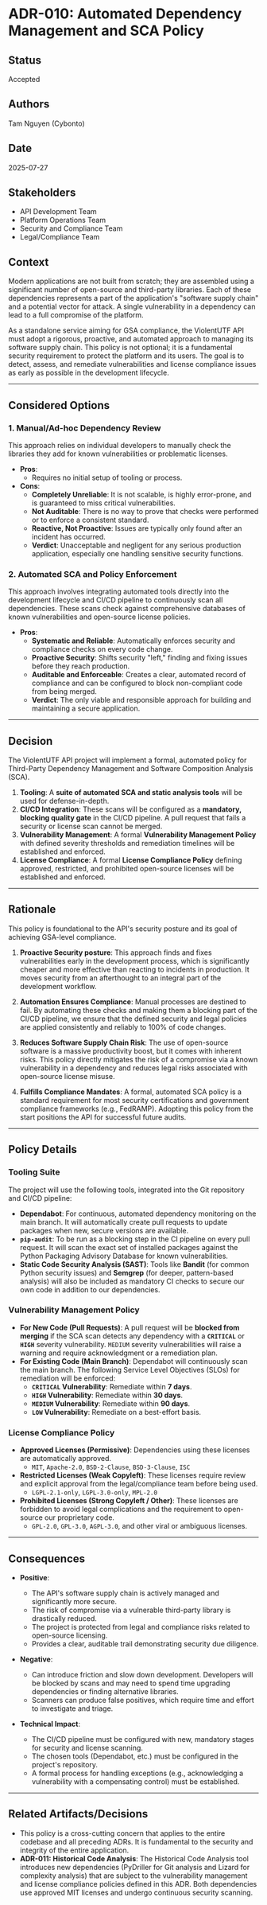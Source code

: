 # ADR-010: Automated Dependency Management and SCA Policy

## Status
Accepted

## Authors
Tam Nguyen (Cybonto)

## Date
2025-07-27

## Stakeholders
* API Development Team
* Platform Operations Team
* Security and Compliance Team
* Legal/Compliance Team

## Context
Modern applications are not built from scratch; they are assembled using a significant number of open-source and third-party libraries. Each of these dependencies represents a part of the application's "software supply chain" and a potential vector for attack. A single vulnerability in a dependency can lead to a full compromise of the platform.

As a standalone service aiming for GSA compliance, the ViolentUTF API must adopt a rigorous, proactive, and automated approach to managing its software supply chain. This policy is not optional; it is a fundamental security requirement to protect the platform and its users. The goal is to detect, assess, and remediate vulnerabilities and license compliance issues as early as possible in the development lifecycle.

---
## Considered Options

### 1. Manual/Ad-hoc Dependency Review
This approach relies on individual developers to manually check the libraries they add for known vulnerabilities or problematic licenses.

* **Pros**:
    * Requires no initial setup of tooling or process.
* **Cons**:
    * **Completely Unreliable**: It is not scalable, is highly error-prone, and is guaranteed to miss critical vulnerabilities.
    * **Not Auditable**: There is no way to prove that checks were performed or to enforce a consistent standard.
    * **Reactive, Not Proactive**: Issues are typically only found after an incident has occurred.
    * **Verdict**: Unacceptable and negligent for any serious production application, especially one handling sensitive security functions.

### 2. Automated SCA and Policy Enforcement
This approach involves integrating automated tools directly into the development lifecycle and CI/CD pipeline to continuously scan all dependencies. These scans check against comprehensive databases of known vulnerabilities and open-source license policies.

* **Pros**:
    * **Systematic and Reliable**: Automatically enforces security and compliance checks on every code change.
    * **Proactive Security**: Shifts security "left," finding and fixing issues before they reach production.
    * **Auditable and Enforceable**: Creates a clear, automated record of compliance and can be configured to block non-compliant code from being merged.
    * **Verdict**: The only viable and responsible approach for building and maintaining a secure application.

---
## Decision
The ViolentUTF API project will implement a formal, automated policy for Third-Party Dependency Management and Software Composition Analysis (SCA).

1.  **Tooling**: A **suite of automated SCA and static analysis tools** will be used for defense-in-depth.
2.  **CI/CD Integration**: These scans will be configured as a **mandatory, blocking quality gate** in the CI/CD pipeline. A pull request that fails a security or license scan cannot be merged.
3.  **Vulnerability Management**: A formal **Vulnerability Management Policy** with defined severity thresholds and remediation timelines will be established and enforced.
4.  **License Compliance**: A formal **License Compliance Policy** defining approved, restricted, and prohibited open-source licenses will be established and enforced.

---
## Rationale

This policy is foundational to the API's security posture and its goal of achieving GSA-level compliance.

1.  **Proactive Security posture**: This approach finds and fixes vulnerabilities early in the development process, which is significantly cheaper and more effective than reacting to incidents in production. It moves security from an afterthought to an integral part of the development workflow.

2.  **Automation Ensures Compliance**: Manual processes are destined to fail. By automating these checks and making them a blocking part of the CI/CD pipeline, we ensure that the defined security and legal policies are applied consistently and reliably to 100% of code changes.

3.  **Reduces Software Supply Chain Risk**: The use of open-source software is a massive productivity boost, but it comes with inherent risks. This policy directly mitigates the risk of a compromise via a known vulnerability in a dependency and reduces legal risks associated with open-source license misuse.

4.  **Fulfills Compliance Mandates**: A formal, automated SCA policy is a standard requirement for most security certifications and government compliance frameworks (e.g., FedRAMP). Adopting this policy from the start positions the API for successful future audits.

---
## Policy Details

### Tooling Suite
The project will use the following tools, integrated into the Git repository and CI/CD pipeline:
* **Dependabot**: For continuous, automated dependency monitoring on the main branch. It will automatically create pull requests to update packages when new, secure versions are available.
* **`pip-audit`**: To be run as a blocking step in the CI pipeline on every pull request. It will scan the exact set of installed packages against the Python Packaging Advisory Database for known vulnerabilities.
* **Static Code Security Analysis (SAST)**: Tools like **Bandit** (for common Python security issues) and **Semgrep** (for deeper, pattern-based analysis) will also be included as mandatory CI checks to secure our own code in addition to our dependencies.

### Vulnerability Management Policy
* **For New Code (Pull Requests)**: A pull request will be **blocked from merging** if the SCA scan detects any dependency with a **`CRITICAL`** or **`HIGH`** severity vulnerability. `MEDIUM` severity vulnerabilities will raise a warning and require acknowledgment or a remediation plan.
* **For Existing Code (Main Branch)**: Dependabot will continuously scan the main branch. The following Service Level Objectives (SLOs) for remediation will be enforced:
    * **`CRITICAL` Vulnerability**: Remediate within **7 days**.
    * **`HIGH` Vulnerability**: Remediate within **30 days**.
    * **`MEDIUM` Vulnerability**: Remediate within **90 days**.
    * **`LOW` Vulnerability**: Remediate on a best-effort basis.

### License Compliance Policy
* **Approved Licenses (Permissive)**: Dependencies using these licenses are automatically approved.
    * `MIT`, `Apache-2.0`, `BSD-2-Clause`, `BSD-3-Clause`, `ISC`
* **Restricted Licenses (Weak Copyleft)**: These licenses require review and explicit approval from the legal/compliance team before being used.
    * `LGPL-2.1-only`, `LGPL-3.0-only`, `MPL-2.0`
* **Prohibited Licenses (Strong Copyleft / Other)**: These licenses are forbidden to avoid legal complications and the requirement to open-source our proprietary code.
    * `GPL-2.0`, `GPL-3.0`, `AGPL-3.0`, and other viral or ambiguous licenses.

---
## Consequences

* **Positive**:
    * The API's software supply chain is actively managed and significantly more secure.
    * The risk of compromise via a vulnerable third-party library is drastically reduced.
    * The project is protected from legal and compliance risks related to open-source licensing.
    * Provides a clear, auditable trail demonstrating security due diligence.

* **Negative**:
    * Can introduce friction and slow down development. Developers will be blocked by scans and may need to spend time upgrading dependencies or finding alternative libraries.
    * Scanners can produce false positives, which require time and effort to investigate and triage.

* **Technical Impact**:
    * The CI/CD pipeline must be configured with new, mandatory stages for security and license scanning.
    * The chosen tools (Dependabot, etc.) must be configured in the project's repository.
    * A formal process for handling exceptions (e.g., acknowledging a vulnerability with a compensating control) must be established.

---
## Related Artifacts/Decisions
* This policy is a cross-cutting concern that applies to the entire codebase and all preceding ADRs. It is fundamental to the security and integrity of the entire application.
* **ADR-011: Historical Code Analysis**: The Historical Code Analysis tool introduces new dependencies (PyDriller for Git analysis and Lizard for complexity analysis) that are subject to the vulnerability management and license compliance policies defined in this ADR. Both dependencies use approved MIT licenses and undergo continuous security scanning.

